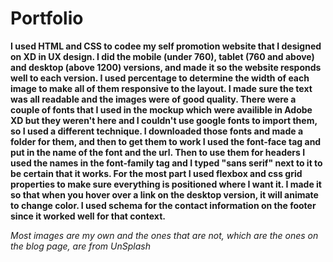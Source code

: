 # Portfolio

**I used HTML and CSS to codee my self promotion website that I designed on XD in UX design. I did the mobile (under 760), tablet (760 and above) and desktop (above 1200) versions, and made it so the website responds well to each version. I used percentage to determine the width of each image to make all of them responsive to the layout. I made sure the text was all readable and the images were of good quality. There were a couple of fonts that I used in the mockup which were availible in Adobe XD but they weren't here and I couldn't use google fonts to import them, so I used a different technique. I downloaded those fonts and made a folder for them, and then to get them to work I used the font-face tag and put in the name of the font and the url. Then to use them for headers I used the names in the font-family tag and I typed "sans serif" next to it to be certain that it works. For the most part I used flexbox and css grid properties to make sure everything is positioned where I want it. I made it so that when you hover over a link on the desktop version, it will animate to change color. I used schema for the contact information on the footer since it worked well for that context.**

*Most images are my own and the ones that are not, which are the ones on the blog page, are from UnSplash*